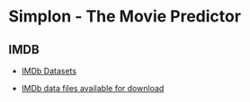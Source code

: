 # Simplon - The Movie Predictor

## IMDB

- [IMDb Datasets](https://www.imdb.com/interfaces/)

- [IMDb data files available for download](https://datasets.imdbws.com/)